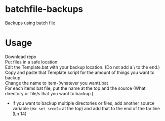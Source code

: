 # batchfile-backups </br>
Backups using batch file </br>

# Usage </br>
Download repo </br>
Put files in a safe location </br>
Edit the Template.bat with your backup location. (Do not add a \ to the end.) </br>
Copy and paste that Template script for the amount of things you want to backup. </br>
Change the name to item-(whatever you want).bat </br>
For each items bat file, put the name at the top and the source (What directory or file/s that you want to backup.) </br>
 - If you want to backup multiple directories or files, add another source variable (ex: `set srce2=` at the top) and add that to the end of the tar line (Ln 14) </br>

